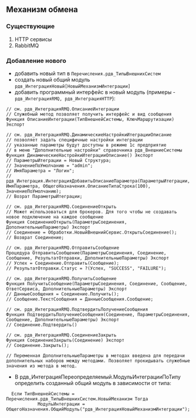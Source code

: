 ## Механизм обмена
### Существующие
1. HTTP сервисы
2. RabbitMQ
### Добавление нового
- добавить новый тип в `Перечисления.рдв_ТипыВнешнихСистем`
- создать новый общий модуль `рдв_ИнтеграцияНовый[НовыйМеханизмИнтеграции]`
- добавить программный интерфейс в новый модуль (примеры - `рдв_ИнтеграцияRMQ, рдв_ИнтеграцияHTTP`):

```
// см. рдв_ИнтеграцияRMQ.ОписаниеИнтеграции
// Служебный метод позволяет получить интерфейс и вид сообщения
Функция ОписаниеИнтеграции(ТипВнешнейСистемы, КлючМаршрутизации) Экспорт

// см. рдв_ИнтеграцияRMQ.ДинамическиеНастройкиИтеграцииОписание
// позволяет задать специфичные настройки интеграции
// указанные параметры будут доступны в режиме 1с предприятие
// в меню "Дополнительные настройки" справочника рдв_ВнешниеСистемы
Функция ДинамическиеНастройкиИтеграцииОписание() Экспорт
// ПараметрыИтеграции = Новый Структура;
// ЗначениеПоУмолчанию = "admin";
// ИмяПараметра = "Логин";
// рдв_Интеграция.ИнтеграцияДобавитьОписаниеПараметра(ПараметрыИтеграции, ИмяПараметра, ОбщегоНазначения.ОписаниеТипаСтрока(100), ЗначениеПоУмолчанию);
// Возрат ПараметрыИтеграции;

// см. рдв_ИнтеграцияRMQ.СоединениеОткрыть
// Может использоваться для брокеров. Для того чтобы не создавать новое подключение на каждое сообщение
Функция СоединениеОткрыть(ПараметрыСоединения, ДополнительныеПараметры) Экспорт
// Соединение = Обработки.НовыйВнешнийСервис.ОткрытьСоединение();
// Возврат Соединение;

// см. рдв_ИнтеграцияRMQ.ОтправитьСообщение
Процедура ОтправитьСообщение(ПараметрыСоединения, Соединение, Сообщение, РезультатОтправки, ДополнительныеПараметры) Экспорт
// Успех = Соединение.Отправить(Сообщение);
// РезультатОтправки.Статус = ?(Успех, "SUCCESS", "FAILURE");

// см. рдв_ИнтеграцияRMQ.ПолучитьСообщение
Функция ПолучитьСообщение(ПараметрыСоединения, Соединение, Сообщение, ОтветСервиса, ДополнительныеПараметры) Экспорт
// ДанныеСообщения = Соединение.Получить();
// Сообщение.ТекстСообщения = ДанныеСообщения.Сообщение;

// см. рдв_ИнтеграцияRMQ.ПодтвердитьПолучениеСообщения
Функция ПодтвердитьПолучениеСообщения(Соединение, ПараметрыСоединения, Сообщение, ДополнительныеПараметры) Экспорт
// Соединение.Подтвердить()

// см. рдв_ИнтеграцияRMQ.СоединениеЗакрыть
Функция СоединениеЗакрыть(Соединение) Экспорт
// Соединение.Закрыть();

// Переменная ДополнительныеПараметры в методах введена для передачи дополнительных наборов между методами. Позволяет прокидывать служебные значения из метода в метод.
```
	
- В рдв_ИнтеграцияПереопределяемый.МодульИнтеграцииПоТипу определить созданный общий модуль в зависимости от типа:
```
  Если ТипВнешнейСистемы = Перечисления.рдв_ТипыВнешнихСистем.НовыйМеханизм Тогда
			МодульИнтеграции = ОбщегоНазначения.ОбщийМодуль("рдв_ИнтеграцияНовыйМеханизмИнтеграции");
```
